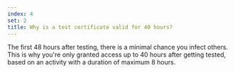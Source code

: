 ```yaml
---
index: 4
set: 2
title: Why is a test certificate valid for 40 hours?
---
```

The first 48 hours after testing, there is a minimal chance you infect others. This is why you're only granted access up to 40 hours after getting tested, based on an activity with a duration of maximum 8 hours.
